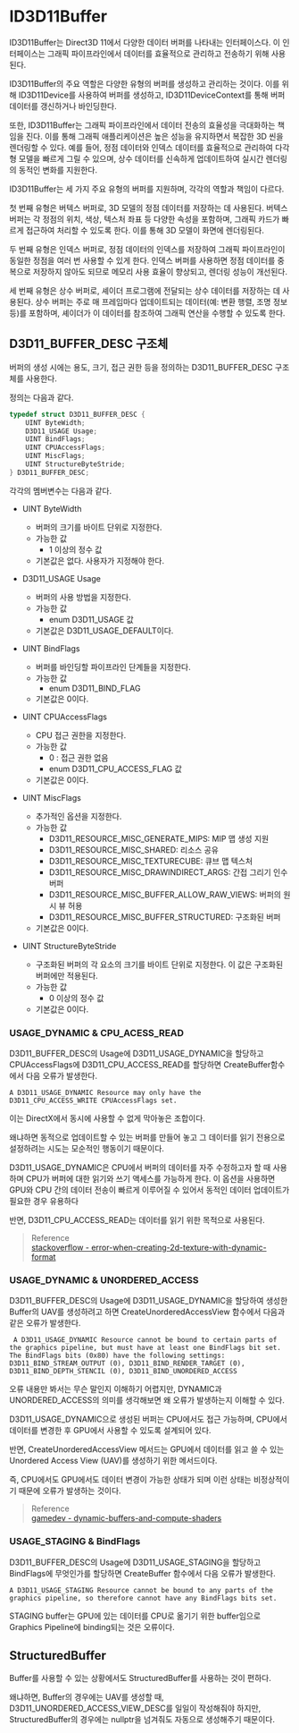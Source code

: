# ID3D11Buffer

ID3D11Buffer는 Direct3D 11에서 다양한 데이터 버퍼를 나타내는 인터페이스다. 이 인터페이스는 그래픽 파이프라인에서 데이터를 효율적으로 관리하고 전송하기 위해 사용된다.

ID3D11Buffer의 주요 역할은 다양한 유형의 버퍼를 생성하고 관리하는 것이다. 이를 위해 ID3D11Device를 사용하여 버퍼를 생성하고, ID3D11DeviceContext를 통해 버퍼 데이터를 갱신하거나 바인딩한다.

또한, ID3D11Buffer는 그래픽 파이프라인에서 데이터 전송의 효율성을 극대화하는 책임을 진다. 이를 통해 그래픽 애플리케이션은 높은 성능을 유지하면서 복잡한 3D 씬을 렌더링할 수 있다. 예를 들어, 정점 데이터와 인덱스 데이터를 효율적으로 관리하여 다각형 모델을 빠르게 그릴 수 있으며, 상수 데이터를 신속하게 업데이트하여 실시간 렌더링의 동적인 변화를 지원한다.

ID3D11Buffer는 세 가지 주요 유형의 버퍼를 지원하며, 각각의 역할과 책임이 다르다.

첫 번째 유형은 버텍스 버퍼로, 3D 모델의 정점 데이터를 저장하는 데 사용된다. 버텍스 버퍼는 각 정점의 위치, 색상, 텍스처 좌표 등 다양한 속성을 포함하며, 그래픽 카드가 빠르게 접근하여 처리할 수 있도록 한다. 이를 통해 3D 모델이 화면에 렌더링된다.

두 번째 유형은 인덱스 버퍼로, 정점 데이터의 인덱스를 저장하여 그래픽 파이프라인이 동일한 정점을 여러 번 사용할 수 있게 한다. 인덱스 버퍼를 사용하면 정점 데이터를 중복으로 저장하지 않아도 되므로 메모리 사용 효율이 향상되고, 렌더링 성능이 개선된다.

세 번째 유형은 상수 버퍼로, 셰이더 프로그램에 전달되는 상수 데이터를 저장하는 데 사용된다. 상수 버퍼는 주로 매 프레임마다 업데이트되는 데이터(예: 변환 행렬, 조명 정보 등)를 포함하며, 셰이더가 이 데이터를 참조하여 그래픽 연산을 수행할 수 있도록 한다.

## D3D11_BUFFER_DESC 구조체
버퍼의 생성 시에는 용도, 크기, 접근 권한 등을 정의하는 D3D11_BUFFER_DESC 구조체를 사용한다.

정의는 다음과 같다.
```cpp
typedef struct D3D11_BUFFER_DESC {
    UINT ByteWidth;
    D3D11_USAGE Usage;
    UINT BindFlags;
    UINT CPUAccessFlags;
    UINT MiscFlags;
    UINT StructureByteStride;
} D3D11_BUFFER_DESC;
```
각각의 멤버변수는 다음과 같다.

* UINT ByteWidth
  * 버퍼의 크기를 바이트 단위로 지정한다.
  * 가능한 값
    * 1 이상의 정수 값
  * 기본값은 없다. 사용자가 지정해야 한다.

* D3D11_USAGE Usage
  * 버퍼의 사용 방법을 지정한다.
  * 가능한 값
    * enum D3D11_USAGE 값
  * 기본값은 D3D11_USAGE_DEFAULT이다.

* UINT BindFlags
  * 버퍼를 바인딩할 파이프라인 단계들을 지정한다.
  * 가능한 값
    * enum D3D11_BIND_FLAG
  * 기본값은 0이다.

* UINT CPUAccessFlags
  * CPU 접근 권한을 지정한다.
  * 가능한 값
    * 0 : 접근 권한 없음
    * enum D3D11_CPU_ACCESS_FLAG 값
  * 기본값은 0이다.

* UINT MiscFlags
  * 추가적인 옵션을 지정한다.
  * 가능한 값
    * D3D11_RESOURCE_MISC_GENERATE_MIPS: MIP 맵 생성 지원
    * D3D11_RESOURCE_MISC_SHARED: 리소스 공유
    * D3D11_RESOURCE_MISC_TEXTURECUBE: 큐브 맵 텍스처
    * D3D11_RESOURCE_MISC_DRAWINDIRECT_ARGS: 간접 그리기 인수 버퍼
    * D3D11_RESOURCE_MISC_BUFFER_ALLOW_RAW_VIEWS: 버퍼의 원시 뷰 허용
    * D3D11_RESOURCE_MISC_BUFFER_STRUCTURED: 구조화된 버퍼
  * 기본값은 0이다.

* UINT StructureByteStride
  * 구조화된 버퍼의 각 요소의 크기를 바이트 단위로 지정한다. 이 값은 구조화된 버퍼에만 적용된다.
  * 가능한 값
    * 0 이상의 정수 값
  * 기본값은 0이다.

### USAGE_DYNAMIC & CPU_ACESS_READ
D3D11_BUFFER_DESC의 Usage에 D3D11_USAGE_DYNAMIC을 할당하고 CPUAccessFlags에 D3D11_CPU_ACCESS_READ를 할당하면 CreateBuffer함수에서 다음 오류가 발생한다.

```
A D3D11_USAGE_DYNAMIC Resource may only have the D3D11_CPU_ACCESS_WRITE CPUAccessFlags set.
```

이는 DirectX에서 동시에 사용할 수 없게 막아놓은 조합이다.

왜냐하면 동적으로 업데이트할 수 있는 버퍼를 만들어 놓고 그 데이터를 읽기 전용으로 설정하려는 시도는 모순적인 행동이기 때문이다.

D3D11_USAGE_DYNAMIC은 CPU에서 버퍼의 데이터를 자주 수정하고자 할 때 사용하며 CPU가 버퍼에 대한 읽기와 쓰기 액세스를 가능하게 한다. 이 옵션을 사용하면 GPU와 CPU 간의 데이터 전송이 빠르게 이루어질 수 있어서 동적인 데이터 업데이트가 필요한 경우 유용하다

반면, D3D11_CPU_ACCESS_READ는 데이터를 읽기 위한 목적으로 사용된다. 

> Reference   
> [stackoverflow - error-when-creating-2d-texture-with-dynamic-format](https://stackoverflow.com/questions/56017150/error-when-creating-2d-texture-with-dynamic-format)  

### USAGE_DYNAMIC & UNORDERED_ACCESS
D3D11_BUFFER_DESC의 Usage에 D3D11_USAGE_DYNAMIC을 할당하여 생성한 Buffer의 UAV를 생성하려고 하면 CreateUnorderedAccessView 함수에서 다음과 같은 오류가 발생한다.

```
 A D3D11_USAGE_DYNAMIC Resource cannot be bound to certain parts of the graphics pipeline, but must have at least one BindFlags bit set. The BindFlags bits (0x80) have the following settings: D3D11_BIND_STREAM_OUTPUT (0), D3D11_BIND_RENDER_TARGET (0), D3D11_BIND_DEPTH_STENCIL (0), D3D11_BIND_UNORDERED_ACCESS 
```

오류 내용만 봐서는 무슨 말인지 이해하기 어렵지만, DYNAMIC과 UNORDERED_ACCESS의 의미를 생각해보면 왜 오류가 발생하는지 이해할 수 있다.

D3D11_USAGE_DYNAMIC으로 생성된 버퍼는 CPU에서도 접근 가능하며, CPU에서 데이터를 변경한 후 GPU에서 사용할 수 있도록 설계되어 있다.

반면, CreateUnorderedAccessView 메서드는 GPU에서 데이터를 읽고 쓸 수 있는 Unordered Access View (UAV)를 생성하기 위한 메서드이다.

즉, CPU에서도 GPU에서도 데이터 변경이 가능한 상태가 되며 이런 상태는 비정상적이기 때문에 오류가 발생하는 것이다.

> Reference  
> [gamedev - dynamic-buffers-and-compute-shaders](https://gamedev.net/forums/topic/554092-dynamic-buffers-and-compute-shaders/4561317/)  

### USAGE_STAGING & BindFlags
D3D11_BUFFER_DESC의 Usage에 D3D11_USAGE_STAGING을 할당하고 BindFlags에 무엇인가를 할당하면 CreateBuffer 함수에서 다음 오류가 발생한다.

```
A D3D11_USAGE_STAGING Resource cannot be bound to any parts of the graphics pipeline, so therefore cannot have any BindFlags bits set.
```

STAGING buffer는 GPU에 있는 데이터를 CPU로 옮기기 위한 buffer임으로 Graphics Pipeline에 binding되는 것은 오류이다.

## StructuredBuffer
Buffer를 사용할 수 있는 상황에서도 StructuredBuffer를 사용하는 것이 편하다.

왜냐하면, Buffer의 경우에는 UAV를 생성할 때, D3D11_UNORDERED_ACCESS_VIEW_DESC를 일일이 작성해줘야 하지만, StructuredBuffer의 경우에는 nullptr을 넘겨줘도 자동으로 생성해주기 때문이다.